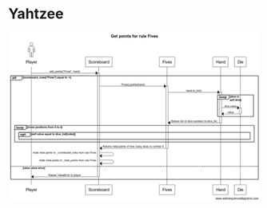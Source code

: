 # Yahtzee
![alt text](https://github.com/FalkenDev/Yahtzee/blob/master/Get_points_for_rule_Fives.png?raw=true)


